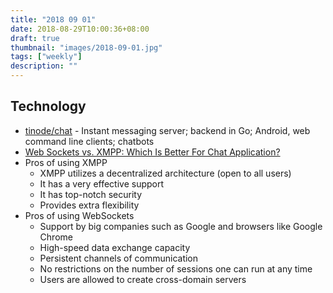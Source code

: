 ```yaml
---
title: "2018 09 01"
date: 2018-08-29T10:00:36+08:00
draft: true
thumbnail: "images/2018-09-01.jpg"
tags: ["weekly"]
description: ""
---
```


## Technology

* [tinode/chat](https://github.com/tinode/chat) -  Instant messaging server; backend in Go; Android, web command line clients; chatbots
* [Web Sockets vs. XMPP: Which Is Better For Chat Application?](https://medium.com/@thinkwik/web-sockets-vs-xmpp-which-is-better-for-chat-application-113e3520b327)
 * Pros of using XMPP
     * XMPP utilizes a decentralized architecture (open to all users)
     * It has a very effective support
     * It has top-notch security
     * Provides extra flexibility
 * Pros of using WebSockets
     * Support by big companies such as Google and browsers like Google Chrome
     * High-speed data exchange capacity
     * Persistent channels of communication
     * No restrictions on the number of sessions one can run at any time
     * Users are allowed to create cross-domain servers